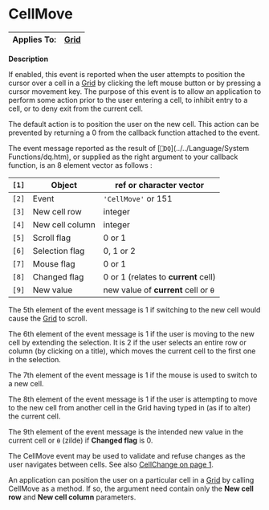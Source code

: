 




<h1 class="heading"><span class="name">CellMove</span></h1>

| Applies To: | [Grid](./grid.md) |
| --- | ---  |


**Description**


If enabled, this event is reported when the user attempts to position the cursor over a cell in a [Grid](./grid.md) by clicking the left mouse button or by pressing a cursor movement key. The purpose of this event is to allow an application to perform some action prior to the user entering a cell,  to inhibit entry to a cell, or to deny exit from the current cell.



The default action is to position the user on the new cell. This action can be prevented by returning a 0 from the callback function attached to the event.



The event message reported as the result of [`⎕DQ`](../../Language/System Functions/dq.htm), or supplied as the right argument to your callback function, is an 8 element vector as follows :


| `[1]` | Object | ref or character vector |
| --- | --- | ---  |
| `[2]` | Event | `'CellMove'` or 151 |
| `[3]` | New cell row | integer |
| `[4]` | New cell column | integer |
| `[5]` | Scroll flag | 0 or 1 |
| `[6]` | Selection flag | 0, 1 or 2 |
| `[7]` | Mouse flag | 0 or 1 |
| `[8]` | Changed flag | 0 or 1 (relates to **current** cell) |
| `[9]` | New value | new value of **current** cell or `⍬` |



The 5th element of the event message is 1 if switching to the new cell would cause the [Grid](./grid.md) to scroll.


The 6th element of the event message is 1 if the user is moving to the new cell by extending the selection. It is 2 if the user selects an entire row or column (by clicking on a title), which moves the current cell to the first one in the selection.


The 7th element of the event message is 1 if the mouse is used to switch to a new cell.


The 8th element of the event message is 1 if the user is attempting to move to the new cell from another cell in the Grid having typed in (as if to alter)  the current cell.


The 9th element of the event message is the intended new value in the current cell or `⍬` (zilde) if **Changed flag** is 0.


The CellMove event may be used to validate and refuse changes as the user navigates between cells.  See also [CellChange on page 1](cellchange.md).


An application can position the user on a particular cell in a [Grid](./grid.md) by calling CellMove as a method. If so, the argument need contain only the **New cell row** and **New cell column** parameters.


